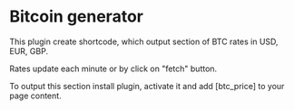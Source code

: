 
# Bitcoin generator

This plugin create shortcode, which output section of BTC rates in USD, EUR, GBP.

Rates update each minute or by click on "fetch" button.

To output this section install plugin, activate it and add [btc_price] to your page content.